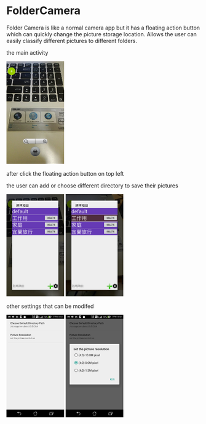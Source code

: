 # FolderCamera
Folder Camera is like a normal camera app but it has a floating action button which can quickly change the picture storage location. 
Allows the user can easily classify different pictures to different folders.

<p>the main activity</p>
<img src="/screenshot/1.jpg" width="150"/>
<p>after click the floating action button on top left</p>
<p>the user can add or choose different directory to save their pictures</p>
<img src="/screenshot/2.jpg" width="150"/>
<img src="/screenshot/3.jpg" width="150"/>
<p>other settings that can be modifed</p>
<img src="/screenshot/4.jpg" width="150"/>
<img src="/screenshot/5.jpg" width="150"/>
